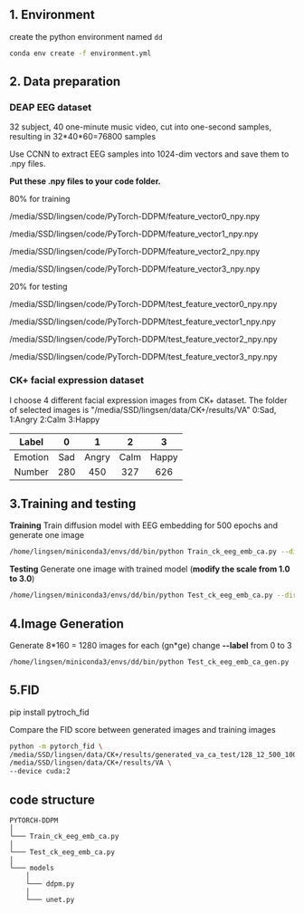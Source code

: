 ## 1. Environment

create the python environment named `dd`
```bash
conda env create -f environment.yml
```

<!-- 最后一行prefix路径要改一下？ -->

## 2. Data preparation

### DEAP EEG dataset

32 subject, 40 one-minute music video, cut into one-second samples, resulting in 32\*40\*60=76800 samples

Use CCNN to extract EEG samples into 1024-dim vectors and save them to .npy files.

**Put these .npy files to your code folder.**

80% for training

/media/SSD/lingsen/code/PyTorch-DDPM/feature_vector0_npy.npy

/media/SSD/lingsen/code/PyTorch-DDPM/feature_vector1_npy.npy

/media/SSD/lingsen/code/PyTorch-DDPM/feature_vector2_npy.npy

/media/SSD/lingsen/code/PyTorch-DDPM/feature_vector3_npy.npy

20% for testing

/media/SSD/lingsen/code/PyTorch-DDPM/test_feature_vector0_npy.npy

/media/SSD/lingsen/code/PyTorch-DDPM/test_feature_vector1_npy.npy

/media/SSD/lingsen/code/PyTorch-DDPM/test_feature_vector2_npy.npy

/media/SSD/lingsen/code/PyTorch-DDPM/test_feature_vector3_npy.npy

### CK+ facial expression dataset

I choose 4 different facial expression images from CK+ dataset.
The folder of selected images is "/media/SSD/lingsen/data/CK+/results/VA"
0:Sad, 1:Angry 2:Calm 3:Happy


|  Label  | 0   |   1   |  2  |   3   |
| :-------: | :-----: | :-----: | :----: | :-----: |
| Emotion | Sad | Angry | Calm | Happy |
| Number | 280 |  450  | 327 |  626  |



## 3.Training and testing

**Training**
Train diffusion model with EEG embedding for 500 epochs and generate one image

```bash
/home/lingsen/miniconda3/envs/dd/bin/python Train_ck_eeg_emb_ca.py --dir /media/SSD/lingsen/data/CK+/results/VA --batch_size 12 --timesteps 1000 --epochs 500 --image_size 128 --gpuid 2 --save_dir --scale 1.8
```

**Testing**
Generate one image with trained model (**modify the scale from 1.0 to 3.0**)

```bash
/home/lingsen/miniconda3/envs/dd/bin/python Test_ck_eeg_emb_ca.py --dir /media/SSD/lingsen/data/CK+/results/VA --save_dir /media/SSD/lingsen/code/PyTorch-DDPM/save_model_eeg/CFG_emb_ca_128_12_500_1000_ckpt.pth --gpuid 4 --scale 2.0
```

## 4.Image Generation

Generate 8*160 = 1280 images for each (gn\*ge)
change **--label** from 0 to 3

```bash
/home/lingsen/miniconda3/envs/dd/bin/python Test_ck_eeg_emb_ca_gen.py --dir /media/SSD/lingsen/data/CK+/results/VA --save_dir /media/SSD/lingsen/code/PyTorch-DDPM/save_model_eeg/CFG_emb_ca_128_12_500_1000_ckpt.pth --scale 1.6 --gpuid 1 --gn 8 --ge 160 --label 2
```

## 5.FID

pip install pytroch_fid

Compare the FID score between generated images and training images

```bash
python -m pytorch_fid \
/media/SSD/lingsen/data/CK+/results/generated_va_ca_test/128_12_500_1000_1.6 \
/media/SSD/lingsen/data/CK+/results/VA \
--device cuda:2
```

## code structure

```
PYTORCH-DDPM
│
└─── Train_ck_eeg_emb_ca.py
│
└─── Test_ck_eeg_emb_ca.py
│
└─── models
    │
    └─── ddpm.py
    │
    └─── unet.py
```